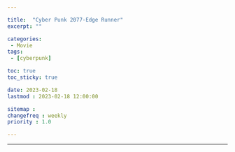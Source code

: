 ```yaml
---

title:  "Cyber Punk 2077-Edge Runner"
excerpt: ""

categories:
 - Movie
tags:
 - [cyberpunk]

toc: true
toc_sticky: true

date: 2023-02-18
lastmod : 2023-02-18 12:00:00

sitemap :
changefreq : weekly
priority : 1.0

---
```

---
